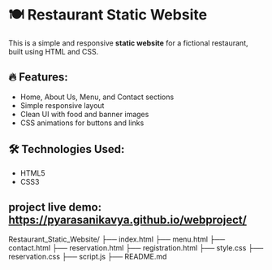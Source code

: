 # 🍽️ Restaurant Static Website

This is a simple and responsive **static website** for a fictional restaurant, built using HTML and CSS.

## 🔥 Features:
- Home, About Us, Menu, and Contact sections
- Simple responsive layout
- Clean UI with food and banner images
- CSS animations for buttons and links

## 🛠️ Technologies Used:
- HTML5
- CSS3
## project live demo: https://pyarasanikavya.github.io/webproject/

Restaurant_Static_Website/
├── index.html
├── menu.html
├── contact.html
├── reservation.html
├── registration.html
├── style.css
├── reservation.css
├── script.js
├── README.md

